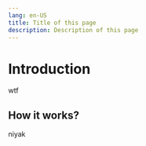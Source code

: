 ```yaml
---
lang: en-US
title: Title of this page
description: Description of this page
---
```


# Introduction

wtf

## How it works?

niyak

